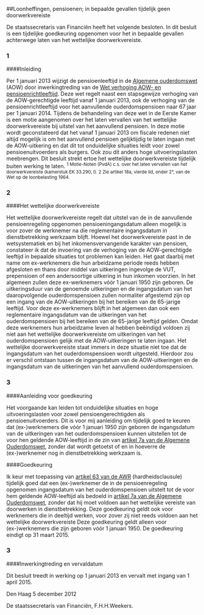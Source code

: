 <meta http-equiv='Content-Type' content='text/html; charset=utf-8' />

##Loonheffingen, pensioenen; in bepaalde gevallen tijdelijk geen doorwerkvereiste

De staatssecretaris van Financiën heeft het volgende besloten. In dit besluit is een tijdelijke goedkeuring opgenomen voor het in bepaalde gevallen achterwege laten van het wettelijke doorwerkvereiste.   
### 1  

####Inleiding

Per 1 januari 2013 wijzigt de pensioenleeftijd in de [Algemene ouderdomswet](../../../../../../../../../../wet/algemene/ouderdomswet/BWBR0002221/README.md) (AOW) door inwerkingtreding van de [Wet verhoging AOW- en pensioenrichtleeftijd](../../../../../../../../../../wet/wet/verhoging/aow-/en/pensioenrichtleeftijd/BWBR0031799/README.md). Deze wet regelt naast een stapsgewijze verhoging van de AOW-gerechtigde leeftijd vanaf 1 januari 2013, ook de verhoging van de pensioenrichtleeftijd voor het aanvullende ouderdomspensioen naar 67 jaar per 1 januari 2014. Tijdens de behandeling van deze wet in de Eerste Kamer is een motie aangenomen over het laten vervallen van het wettelijke doorwerkvereiste bij uitstel van het aanvullend pensioen. In deze motie wordt geconstateerd dat het vanaf 1 januari 2013 om fiscale redenen niet altijd mogelijk is om het aanvullend pensioen gelijktijdig te laten ingaan met de AOW-uitkering en dat dit tot onduidelijke situaties leidt voor zowel pensioenuitvoerders als burgers. Ook zou dit anders hoge uitvoeringslasten meebrengen. Dit besluit strekt ertoe het wettelijke doorwerkvereiste tijdelijk buiten werking te laten. <sup> 1  Motie-Noten (PvdA) c.s. over het laten vervallen van het doorwerkvereiste (kamerstuk EK 33.290, I).  </sup> <sup> 2  Zie artikel 18a, vierde lid, onder 2°, van de Wet op de loonbelasting 1964.  </sup>    
### 2  

####Het wettelijke doorwerkvereiste

Het wettelijke doorwerkvereiste regelt dat uitstel van de in de aanvullende pensioenregeling opgenomen pensioeningangsdatum alleen mogelijk is voor zover de werknemer na die reglementaire ingangsdatum in dienstbetrekking werkzaam blijft. Hoewel het doorwerkvereiste past in de wetsystematiek en bij het inkomensvervangende karakter van pensioen, constateer ik dat de invoering van de verhoging van de AOW-gerechtigde leeftijd in bepaalde situaties tot problemen kan leiden. Het gaat daarbij met name om ex-werknemers die hun arbeidzame periode reeds hebben afgesloten en thans door middel van uitkeringen ingevolge de VUT, prepensioen of een andersoortige uitkering in hun inkomen voorzien. In het algemeen zullen deze ex-werknemers vóór 1 januari 1950 zijn geboren. De uitkeringsduur van de genoemde uitkeringen en de ingangsdatum van het daaropvolgende ouderdomspensioen zullen normaliter afgestemd zijn op een ingang van de AOW-uitkeringen bij het bereiken van de 65-jarige leeftijd. Voor deze ex-werknemers blijft in het algemeen dan ook een reglementaire ingangsdatum van de uitkeringen van het ouderdomspensioen bij het bereiken van de 65-jarige leeftijd gelden. Omdat deze werknemers hun arbeidzame leven al hebben beëindigd voldoen zij niet aan het wettelijke doorwerkvereiste om uitkeringen van het ouderdomspensioen gelijk met de AOW-uitkeringen te laten ingaan. Het wettelijke doorwerkvereiste staat immers in deze situatie niet toe dat de ingangsdatum van het ouderdomspensioen wordt uitgesteld. Hierdoor zou er verschil ontstaan tussen de ingangsdatum van de AOW-uitkeringen en de ingangsdatum van de uitkeringen van het aanvullend ouderdomspensioen.    
### 3  

####Aanleiding voor goedkeuring

Het voorgaande kan leiden tot onduidelijke situaties en hoge uitvoeringslasten voor zowel pensioengerechtigden als pensioenuitvoerders. Dit is voor mij aanleiding om tijdelijk goed te keuren dat (ex-)werknemers die vóór 1 januari 1950 zijn geboren de ingangsdatum van de uitkeringen van het ouderdomspensioen kunnen uitstellen tot de voor hen geldende AOW-leeftijd in de zin van [artikel 7a van de Algemene Ouderdomswet](../../../../../../../../../../wet/algemene/ouderdomswet/BWBR0002221/README.md), zonder dat wordt getoetst of en in hoeverre de (ex-)werknemer nog in dienstbetrekking werkzaam is.   

####Goedkeuring

Ik keur met toepassing van [artikel 63 van de AWR](../../../../../../../../../../wet/algemene/wet/inzake/rijksbelastingen/BWBR0002320/README.md) (hardheidsclausule) tijdelijk goed dat een (ex-)werknemer de in de pensioenregeling opgenomen ingangsdatum van het ouderdomspensioen uitstelt tot de voor hem geldende AOW-leeftijd als bedoeld in [artikel 7a van de Algemene Ouderdomswet](../../../../../../../../../../wet/algemene/ouderdomswet/BWBR0002221/README.md), zonder dat hij moet voldoen aan het wettelijke vereiste van doorwerken in dienstbetrekking. Deze goedkeuring geldt ook voor werknemers die in deeltijd werken, voor zover zij niet reeds voldoen aan het wettelijke doorwerkvereiste Deze goedkeuring geldt alleen voor (ex-)werknemers die zijn geboren vóór 1 januari 1950. De goedkeuring eindigt op 31 maart 2015.     
### 3  

####Inwerkingtreding en vervaldatum

Dit besluit treedt in werking op 1 januari 2013 en vervalt met ingang van 1 april 2015.      

Den Haag 
5 december 2012   

De 
staatssecretaris van Financiën,
F.H.H.Weekers.   
